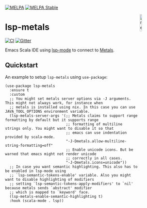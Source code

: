 [![MELPA](https://melpa.org/packages/lsp-metals-badge.svg)](https://melpa.org/#/lsp-metals)
[![MELPA Stable](https://stable.melpa.org/packages/lsp-metals-badge.svg)](https://stable.melpa.org/#/lsp-metals)

<a><img align="right" width="12%" alt="metals_logo" src="images/logo.png"></a>
# lsp-metals

[![CI](https://github.com/emacs-lsp/lsp-metals/workflows/CI/badge.svg)](https://github.com/emacs-lsp/lsp-metals/actions)
[![Gitter](https://badges.gitter.im/emacs-lsp/lsp-mode.svg)](https://gitter.im/emacs-lsp/lsp-mode)

Emacs Scala IDE using [lsp-mode](https://github.com/emacs-lsp/lsp-mode) to connect to [Metals](https://scalameta.org/metals).

## Quickstart

An example to setup `lsp-metals` using `use-package`:

```elisp
(use-package lsp-metals
  :ensure t
  :custom
  ;; You might set metals server options via -J arguments. This might not always work, for instance when
  ;; metals is installed using nix. In this case you can use JAVA_TOOL_OPTIONS environment variable.
  (lsp-metals-server-args '(;; Metals claims to support range formatting by default but it supports range
                            ;; formatting of multiline strings only. You might want to disable it so that
                            ;; emacs can use indentation provided by scala-mode.
                            "-J-Dmetals.allow-multiline-string-formatting=off"
                            ;; Enable unicode icons. But be warned that emacs might not render unicode
                            ;; correctly in all cases.
                            "-J-Dmetals.icons=unicode"))
  ;; In case you want semantic highlighting. This also has to be enabled in lsp-mode using
  ;; `lsp-semantic-tokens-enable' variable. Also you might want to disable highlighting of modifiers
  ;; setting `lsp-semantic-tokens-apply-modifiers' to `nil' because metals sends `abstract' modifier
  ;; which is mapped to `keyword' face.
  (lsp-metals-enable-semantic-highlighting t)
  :hook (scala-mode . lsp))
```
